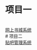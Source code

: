 
# 项目一
</br>
<a href="https://github.com/fanqang/shucheng">网上书城系统</a>
</br>
# 项目二
</br>
<a href="https://github.com/fanqang/tieba">贴吧管理系统</a>
